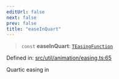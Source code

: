 ```yaml
---
editUrl: false
next: false
prev: false
title: "easeInQuart"
---
```


> `const` **easeInQuart**: [`TEasingFunction`](/api/fabric/namespaces/util/type-aliases/teasingfunction/)

Defined in: [src/util/animation/easing.ts:65](https://github.com/fabricjs/fabric.js/blob/8748628df7e9de00ba77413bfc3ad9e9fe9d4f30/src/util/animation/easing.ts#L65)

Quartic easing in
